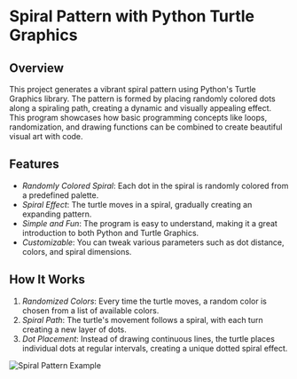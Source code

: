 # Spiral Pattern with Python Turtle Graphics

## Overview

This project generates a vibrant spiral pattern using Python's Turtle Graphics library.
The pattern is formed by placing randomly colored dots along a spiraling path, creating a dynamic and visually appealing effect.
This program showcases how basic programming concepts like loops, randomization, and drawing functions can be combined to create beautiful visual art with code.

## Features

- *Randomly Colored Spiral*: Each dot in the spiral is randomly colored from a predefined palette.
- *Spiral Effect*: The turtle moves in a spiral, gradually creating an expanding pattern.
- *Simple and Fun*: The program is easy to understand, making it a great introduction to both Python and Turtle Graphics.
- *Customizable*: You can tweak various parameters such as dot distance, colors, and spiral dimensions.

## How It Works

1. *Randomized Colors*: Every time the turtle moves, a random color is chosen from a list of available colors.
2. *Spiral Path*: The turtle's movement follows a spiral, with each turn creating a new layer of dots.
3. *Dot Placement*: Instead of drawing continuous lines, the turtle places individual dots at regular intervals, creating a unique dotted spiral effect.



![Spiral Pattern Example](Desktop\python-mini-projects\Spiral_Turle\spiralTurtle.jpg")
